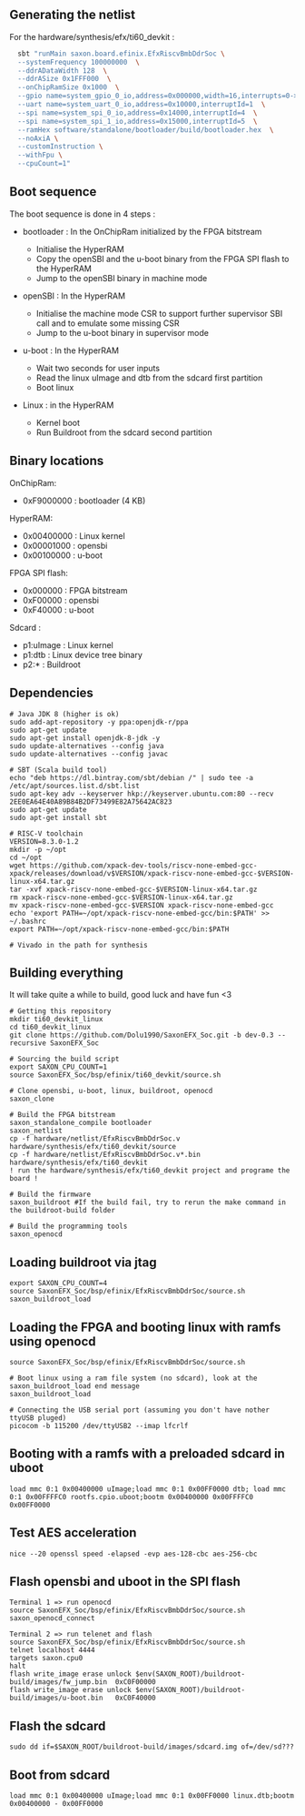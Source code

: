## Generating the netlist

For the hardware/synthesis/efx/ti60_devkit : 

```sh
  sbt "runMain saxon.board.efinix.EfxRiscvBmbDdrSoc \
  --systemFrequency 100000000  \
  --ddrADataWidth 128  \
  --ddrASize 0x1FFF000  \
  --onChipRamSize 0x1000  \
  --gpio name=system_gpio_0_io,address=0x000000,width=16,interrupts=0->12/1->13  \
  --uart name=system_uart_0_io,address=0x10000,interruptId=1  \
  --spi name=system_spi_0_io,address=0x14000,interruptId=4  \
  --spi name=system_spi_1_io,address=0x15000,interruptId=5  \
  --ramHex software/standalone/bootloader/build/bootloader.hex  \
  --noAxiA \
  --customInstruction \
  --withFpu \
  --cpuCount=1"
```

## Boot sequence

The boot sequence is done in 4 steps :

* bootloader : In the OnChipRam initialized by the FPGA bitstream
  * Initialise the HyperRAM
  * Copy the openSBI and the u-boot binary from the FPGA SPI flash to the HyperRAM
  * Jump to the openSBI binary in machine mode

* openSBI : In the HyperRAM
  * Initialise the machine mode CSR to support further supervisor SBI call and to emulate some missing CSR
  * Jump to the u-boot binary in supervisor mode

* u-boot : In the HyperRAM
  * Wait two seconds for user inputs
  * Read the linux uImage and dtb from the sdcard first partition
  * Boot linux

* Linux : in the HyperRAM
  * Kernel boot
  * Run Buildroot from the sdcard second partition

## Binary locations

OnChipRam:
- 0xF9000000 : bootloader (4 KB)

HyperRAM:
- 0x00400000 : Linux kernel
- 0x00001000 : opensbi
- 0x00100000 : u-boot

FPGA SPI flash:
- 0x000000   : FPGA bitstream
- 0xF00000   : opensbi
- 0xF40000   : u-boot

Sdcard :
- p1:uImage  : Linux kernel
- p1:dtb     : Linux device tree binary
- p2:*       : Buildroot

## Dependencies

```
# Java JDK 8 (higher is ok)
sudo add-apt-repository -y ppa:openjdk-r/ppa
sudo apt-get update
sudo apt-get install openjdk-8-jdk -y
sudo update-alternatives --config java
sudo update-alternatives --config javac

# SBT (Scala build tool)
echo "deb https://dl.bintray.com/sbt/debian /" | sudo tee -a /etc/apt/sources.list.d/sbt.list
sudo apt-key adv --keyserver hkp://keyserver.ubuntu.com:80 --recv 2EE0EA64E40A89B84B2DF73499E82A75642AC823
sudo apt-get update
sudo apt-get install sbt

# RISC-V toolchain
VERSION=8.3.0-1.2
mkdir -p ~/opt
cd ~/opt
wget https://github.com/xpack-dev-tools/riscv-none-embed-gcc-xpack/releases/download/v$VERSION/xpack-riscv-none-embed-gcc-$VERSION-linux-x64.tar.gz
tar -xvf xpack-riscv-none-embed-gcc-$VERSION-linux-x64.tar.gz
rm xpack-riscv-none-embed-gcc-$VERSION-linux-x64.tar.gz
mv xpack-riscv-none-embed-gcc-$VERSION xpack-riscv-none-embed-gcc
echo 'export PATH=~/opt/xpack-riscv-none-embed-gcc/bin:$PATH' >> ~/.bashrc
export PATH=~/opt/xpack-riscv-none-embed-gcc/bin:$PATH

# Vivado in the path for synthesis
```

## Building everything

It will take quite a while to build, good luck and have fun <3

```
# Getting this repository
mkdir ti60_devkit_linux
cd ti60_devkit_linux
git clone https://github.com/Dolu1990/SaxonEFX_Soc.git -b dev-0.3 --recursive SaxonEFX_Soc

# Sourcing the build script
export SAXON_CPU_COUNT=1
source SaxonEFX_Soc/bsp/efinix/ti60_devkit/source.sh

# Clone opensbi, u-boot, linux, buildroot, openocd
saxon_clone

# Build the FPGA bitstream
saxon_standalone_compile bootloader
saxon_netlist
cp -f hardware/netlist/EfxRiscvBmbDdrSoc.v hardware/synthesis/efx/ti60_devkit/source
cp -f hardware/netlist/EfxRiscvBmbDdrSoc.v*.bin hardware/synthesis/efx/ti60_devkit
! run the hardware/synthesis/efx/ti60_devkit project and programe the board !

# Build the firmware
saxon_buildroot #If the build fail, try to rerun the make command in the buildroot-build folder

# Build the programming tools
saxon_openocd
```

## Loading buildroot via jtag

```
export SAXON_CPU_COUNT=4
source SaxonEFX_Soc/bsp/efinix/EfxRiscvBmbDdrSoc/source.sh
saxon_buildroot_load
```


## Loading the FPGA and booting linux with ramfs using openocd

```
source SaxonEFX_Soc/bsp/efinix/EfxRiscvBmbDdrSoc/source.sh

# Boot linux using a ram file system (no sdcard), look at the saxon_buildroot_load end message
saxon_buildroot_load

# Connecting the USB serial port (assuming you don't have nother ttyUSB pluged)
picocom -b 115200 /dev/ttyUSB2 --imap lfcrlf
```

## Booting with a ramfs with a preloaded sdcard in uboot

```
load mmc 0:1 0x00400000 uImage;load mmc 0:1 0x00FF0000 dtb; load mmc 0:1 0x00FFFFC0 rootfs.cpio.uboot;bootm 0x00400000 0x00FFFFC0 0x00FF0000
```

## Test AES acceleration

```
nice --20 openssl speed -elapsed -evp aes-128-cbc aes-256-cbc
```

## Flash opensbi and uboot in the SPI flash

```
Terminal 1 => run openocd
source SaxonEFX_Soc/bsp/efinix/EfxRiscvBmbDdrSoc/source.sh
saxon_openocd_connect

Terminal 2 => run telenet and flash
source SaxonEFX_Soc/bsp/efinix/EfxRiscvBmbDdrSoc/source.sh
telnet localhost 4444
targets saxon.cpu0   
halt
flash write_image erase unlock $env(SAXON_ROOT)/buildroot-build/images/fw_jump.bin  0xC0F00000
flash write_image erase unlock $env(SAXON_ROOT)/buildroot-build/images/u-boot.bin   0xC0F40000
```

## Flash the sdcard

```
sudo dd if=$SAXON_ROOT/buildroot-build/images/sdcard.img of=/dev/sd???
```

## Boot from sdcard

```
load mmc 0:1 0x00400000 uImage;load mmc 0:1 0x00FF0000 linux.dtb;bootm 0x00400000 - 0x00FF0000
```

